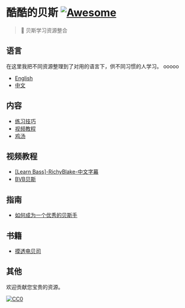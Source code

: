 # 酷酷的贝斯 [![Awesome](https://cdn.rawgit.com/sindresorhus/awesome/d7305f38d29fed78fa85652e3a63e154dd8e8829/media/badge.svg)](https://github.com/sindresorhus/awesome)

> 🎸 贝斯学习资源整合

## 语言
在这里我把不同资源整理到了对用的语言下，供不同习惯的人学习。
ooooo

- [English](README.md)
- [中文](README_zh.md)

## 内容

- [练习技巧](#practive)
- [视频教程](#video)
- [鸡汤](#soup)

## 视频教程<span id="video"></span>

- [[Learn Bass]-RichyBlake-中文字幕](https://space.bilibili.com/26171317/#/channel/detail?cid=22655)
- [BVB贝斯](http://i.youku.com/i/UMzU3NTI3Mjc2?spm=a2hzp.8244740.0.0)

## 指南
- [如何成为一个优秀的贝斯手](https://zhuanlan.zhihu.com/p/28292824)

## 书籍
- [摸透电贝司](./resources/摸透电贝司)

## 其他
欢迎贡献您宝贵的资源。

[![CC0](http://mirrors.creativecommons.org/presskit/buttons/88x31/svg/cc-zero.svg)](http://creativecommons.org/publicdomain/zero/1.0)
